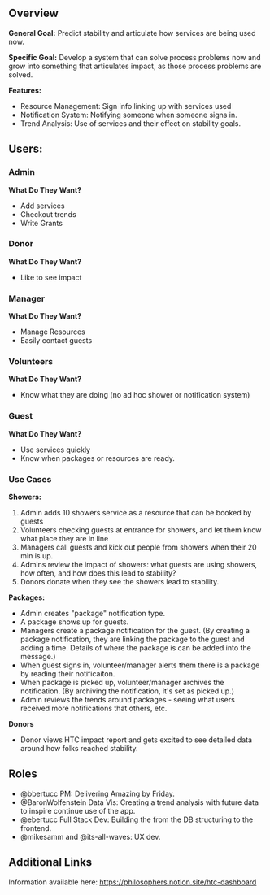 ## Overview

**General Goal:** Predict stability and articulate how services are being used now.

**Specific Goal:** Develop a system that can solve process problems now and grow into something that articulates impact, as those process problems are solved.

**Features:**
- Resource Management: Sign info linking up with services used 
- Notification System: Notifying someone when someone signs in.
- Trend Analysis: Use of services and their effect on stability goals.

## Users:
### Admin
**What Do They Want?**
- Add services
- Checkout trends
- Write Grants

### Donor
**What Do They Want?**
- Like to see impact

### Manager
**What Do They Want?**
- Manage Resources
- Easily contact guests

### Volunteers
**What Do They Want?**
- Know what they are doing (no ad hoc shower or notification system)

### Guest
**What Do They Want?**
- Use services quickly
- Know when packages or resources are ready.

### Use Cases
**Showers:**
1. Admin adds 10 showers service as a resource that can be booked by guests
2. Volunteers checking guests at entrance for showers, and let them know what place they are in line
3. Managers call guests and kick out people from showers when their 20 min is up.
4. Admins review the impact of showers: what guests are using showers, how often, and how does this lead to stability?
5. Donors donate when they see the showers lead to stability.

**Packages:**
- Admin creates "package" notification type.
- A package shows up for guests.
- Managers create a package notification for the guest. (By creating a package notification, they are linking the package to the guest and adding a time. Details of where the package is can be added into the message.)
- When guest signs in, volunteer/manager alerts them there is a package by reading their notificaiton.
- When package is picked up, volunteer/manager archives the notification. (By archiving the notification, it's set as picked up.)
- Admin reviews the trends around packages - seeing what users received more notifications that others, etc.

**Donors**
- Donor views HTC impact report and gets excited to see detailed data around how folks reached stability.

## Roles
- @bbertucc PM: Delivering Amazing by Friday.
- @BaronWolfenstein Data Vis: Creating a trend analysis with future data to inspire continue use of the app.
- @ebertucc Full Stack Dev: Building the from the DB structuring to the frontend.
- @mikesamm and @its-all-waves: UX dev.

## Additional Links
Information available here: https://philosophers.notion.site/htc-dashboard
